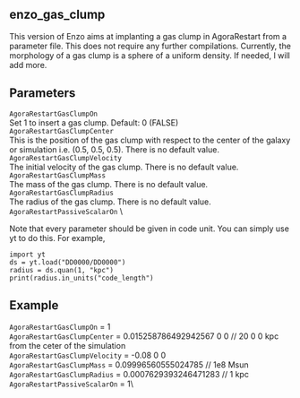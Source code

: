 ## enzo_gas_clump

This version of Enzo aims at implanting a gas clump in AgoraRestart from a parameter file. This does not require any further compilations.
Currently, the morphology of a gas clump is a sphere of a uniform density. If needed, I will add more.

## Parameters 
`AgoraRestartGasClumpOn`\
Set 1 to insert a gas clump. Default: 0 (FALSE)  \
`AgoraRestartGasClumpCenter`\
This is the position of the gas clump with respect to the center of the galaxy or simulation i.e. (0.5, 0.5, 0.5). There is no default value.\
`AgoraRestartGasClumpVelocity`\
The initial velocity of the gas clump. There is no default value.\
`AgoraRestartGasClumpMass`\
The mass of the gas clump. There is no default value.\
`AgoraRestartGasClumpRadius`\
The radius of the gas clump. There is no default value.\
`AgoraRestartPassiveScalarOn`  \

Note that every parameter should be given in code unit. You can simply use yt to do this. 
For example, 
```
import yt
ds = yt.load("DD0000/DD0000")
radius = ds.quan(1, "kpc")
print(radius.in_units("code_length")
```


## Example

`AgoraRestartGasClumpOn`                        = 1\
`AgoraRestartGasClumpCenter`                     = 0.015258786492942567 0 0   // 20 0 0 kpc from the ceter of the simulation\
`AgoraRestartGasClumpVelocity`                   = -0.08 0 0\
`AgoraRestartGasClumpMass`                       = 0.09996560555024785     // 1e8 Msun\
`AgoraRestartGasClumpRadius`                     = 0.0007629393246471283   // 1 kpc\
`AgoraRestartPassiveScalarOn`                    = 1\

